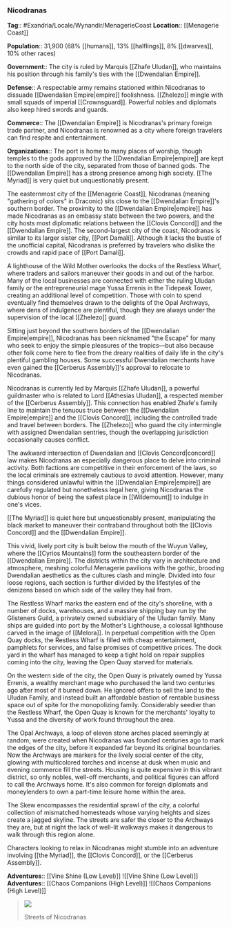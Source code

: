 ### Nicodranas
**Tag**:: #Exandria/Locale/Wynandir/MenagerieCoast
**Location**:: [[Menagerie Coast]]

**Population**:: 31,900 (68% [[humans]], 13% [[halflings]], 8% [[dwarves]], 10% other races)

**Government**:: The city is ruled by Marquis [[Zhafe Uludan]], who maintains his position through his family's ties with the [[Dwendalian Empire]].

**Defense**:: A respectable army remains stationed within Nicodranas to dissuade [[Dwendalian Empire|empire]] foolishness. [[Zhelezo]] mingle with small squads of imperial [[Crownsguard]]. Powerful nobles and diplomats also keep hired swords and guards.

**Commerce**:: The [[Dwendalian Empire]] is Nicodranas's primary foreign trade partner, and Nicodranas is renowned as a city where foreign travelers can find respite and entertainment.

**Organizations**:: The port is home to many places of worship, though temples to the gods approved by the [[Dwendalian Empire|empire]] are kept to the north side of the city, separated from those of banned gods. The [[Dwendalian Empire]] has a strong presence among high society. [[The Myriad]] is very quiet but unquestionably present.

The easternmost city of the [[Menagerie Coast]], Nicodranas (meaning "gathering of colors" in Draconic) sits close to the [[Dwendalian Empire]]'s southern border. The proximity to the [[Dwendalian Empire|empire]] has made Nicodranas as an embassy state between the two powers, and the city hosts most diplomatic relations between the [[Clovis Concord]] and the [[Dwendalian Empire]]. The second-largest city of the coast, Nicodranas is similar to its larger sister city, [[Port Damali]]. Although it lacks the bustle of the unofficial capital, Nicodranas is preferred by travelers who dislike the crowds and rapid pace of [[Port Damali]].

A lighthouse of the Wild Mother overlooks the docks of the Restless Wharf, where traders and sailors maneuver their goods in and out of the harbor. Many of the local businesses are connected with either the ruling Uludan family or the entrepreneurial mage Yussa Errenis in the Tidepeak Tower, creating an additional level of competition. Those with coin to spend eventually find themselves drawn to the delights of the Opal Archways, where dens of indulgence are plentiful, though they are always under the supervision of the local [[Zhelezo]] guard.

Sitting just beyond the southern borders of the [[Dwendalian Empire|empire]], Nicodranas has been nicknamed "the Escape" for many who seek to enjoy the simple pleasures of the tropics—but also because other folk come here to flee from the dreary realities of daily life in the city's plentiful gambling houses. Some successful Dwendalian merchants have even gained the [[Cerberus Assembly]]'s approval to relocate to Nicodranas.

Nicodranas is currently led by Marquis [[Zhafe Uludan]], a powerful guildmaster who is related to Lord [[Athesias Uludan]], a respected member of the [[Cerberus Assembly]]. This connection has enabled Zhafe's family line to maintain the tenuous truce between the [[Dwendalian Empire|empire]] and the [[Clovis Concord]], including the controlled trade and travel between borders. The [[Zhelezo]] who guard the city intermingle with assigned Dwendalian sentries, though the overlapping jurisdiction occasionally causes conflict.

The awkward intersection of Dwendalian and [[Clovis Concord|concord]] law makes Nicodranas an especially dangerous place to delve into criminal activity. Both factions are competitive in their enforcement of the laws, so the local criminals are extremely cautious to avoid attention. However, many things considered unlawful within the [[Dwendalian Empire|empire]] are carefully regulated but nonetheless legal here, giving Nicodranas the dubious honor of being the safest place in [[Wildemount]] to indulge in one's vices.

[[The Myriad]] is quiet here but unquestionably present, manipulating the black market to maneuver their contraband throughout both the [[Clovis Concord]] and the [[Dwendalian Empire]].

This vivid, lively port city is built below the mouth of the Wuyun Valley, where the [[Cyrios Mountains]] form the southeastern border of the [[Dwendalian Empire]]. The districts within the city vary in architecture and atmosphere, meshing colorful Menagerie pavilions with the gothic, brooding Dwendalian aesthetics as the cultures clash and mingle. Divided into four loose regions, each section is further divided by the lifestyles of the denizens based on which side of the valley they hail from.

The Restless Wharf marks the eastern end of the city's shoreline, with a number of docks, warehouses, and a massive shipping bay run by the Glisteners Guild, a privately owned subsidiary of the Uludan family. Many ships are guided into port by the Mother's Lighthouse, a colossal lighthouse carved in the image of [[Melora]]. In perpetual competition with the Open Quay docks, the Restless Wharf is filled with cheap entertainment, pamphlets for services, and false promises of competitive prices. The dock yard in the wharf has managed to keep a tight hold on repair supplies coming into the city, leaving the Open Quay starved for materials.

On the western side of the city, the Open Quay is privately owned by Yussa Errenis, a wealthy merchant mage who purchased the land two centuries ago after most of it burned down. He ignored offers to sell the land to the Uludan Family, and instead built an affordable bastion of rentable business space out of spite for the monopolizing family. Considerably seedier than the Restless Wharf, the Open Quay is known for the merchants' loyalty to Yussa and the diversity of work found throughout the area.

The Opal Archways, a loop of eleven stone arches placed seemingly at random, were created when Nicodranas was founded centuries ago to mark the edges of the city, before it expanded far beyond its original boundaries. Now the Archways are markers for the lively social center of the city, glowing with multicolored torches and incense at dusk when music and evening commerce fill the streets. Housing is quite expensive in this vibrant district, so only nobles, well-off merchants, and political figures can afford to call the Archways home. It's also common for foreign diplomats and moneylenders to own a part-time leisure home within the area.

The Skew encompasses the residential sprawl of the city, a colorful collection of mismatched homesteads whose varying heights and sizes create a jagged skyline. The streets are safer the closer to the Archways they are, but at night the lack of well-lit walkways makes it dangerous to walk through this region alone.

Characters looking to relax in Nicodranas might stumble into an adventure involving [[the Myriad]], the [[Clovis Concord]], or the [[Cerberus Assembly]].

**Adventures**:: [[Vine Shine (Low Level)]]
![[Vine Shine (Low Level)]]
**Adventures**:: [[Chaos Companions (High Level)]]
![[Chaos Companions (High Level)]]
> ![](https://media.dndbeyond.com/compendium-images/egtw/yDOyqyOocErRgYJK/03-04.png)
> 
> Streets of Nicodranas